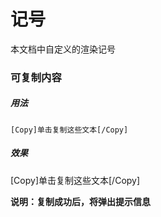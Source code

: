 # 记号

本文档中自定义的渲染记号

### 可复制内容

##### 用法

```
[Copy]单击复制这些文本[/Copy]
```

##### 效果

[Copy]单击复制这些文本[/Copy]

**说明：复制成功后，将弹出提示信息**